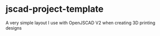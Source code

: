 # jscad-project-template
A very simple layout I use with OpenJSCAD V2 when creating 3D printing designs
